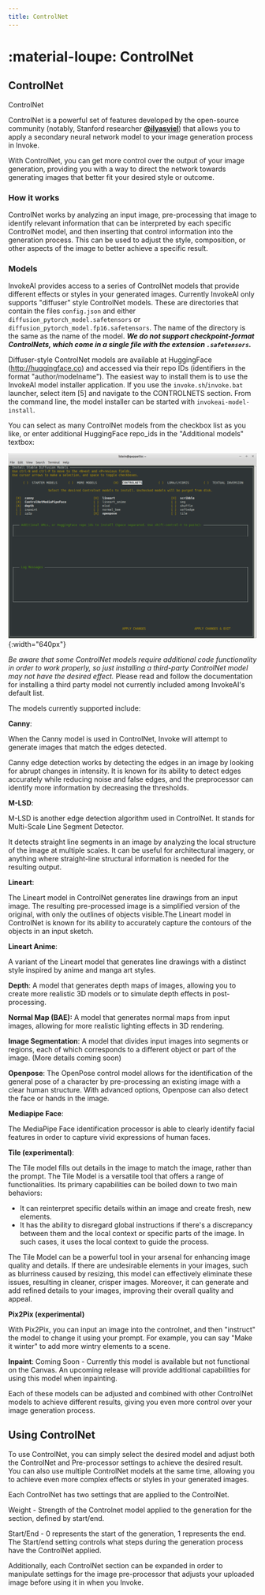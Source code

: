 ```yaml
---
title: ControlNet
---
```


# :material-loupe: ControlNet

## ControlNet

ControlNet

ControlNet is a powerful set of features developed by the open-source
community (notably, Stanford researcher
[**@ilyasviel**](https://github.com/lllyasviel)) that allows you to
apply a secondary neural network model to your image generation
process in Invoke.

With ControlNet, you can get more control over the output of your
image generation, providing you with a way to direct the network
towards generating images that better fit your desired style or
outcome.


### How it works

ControlNet works by analyzing an input image, pre-processing that
image to identify relevant information that can be interpreted by each
specific ControlNet model, and then inserting that control information
into the generation process. This can be used to adjust the style,
composition, or other aspects of the image to better achieve a
specific result.


### Models

InvokeAI provides access to a series of ControlNet models that provide
different effects or styles in your generated images.  Currently
InvokeAI only supports "diffuser" style ControlNet models. These are
directories that contain the files `config.json` and either
`diffusion_pytorch_model.safetensors` or
`diffusion_pytorch_model.fp16.safetensors`. The name of the directory
is the same as the name of the model. ***We do not support
checkpoint-format ControlNets, which come in a single file with the
extension `.safetensors`.***

Diffuser-style ControlNet models are available at HuggingFace
(http://huggingface.co) and accessed via their repo IDs (identifiers
in the format "author/modelname"). The easiest way to install them is
to use the InvokeAI model installer application. If you use the
`invoke.sh`/`invoke.bat` launcher, select item [5] and navigate to the
CONTROLNETS section. From the command line, the model installer can be
started with `invokeai-model-install`.

You can select as many ControlNet models from the checkbox list as you
like, or enter additional HuggingFace repo_ids in the "Additional
models" textbox:

![Model Installer - Controlnetl](../assets/installing-models/model-installer-controlnet.png){:width="640px"}

_Be aware that some ControlNet models require additional code
functionality in order to work properly, so just installing a
third-party ControlNet model may not have the desired effect._ Please
read and follow the documentation for installing a third party model
not currently included among InvokeAI's default list.

The models currently supported include:

**Canny**:

When the Canny model is used in ControlNet, Invoke will attempt to generate images that match the edges detected. 

Canny edge detection works by detecting the edges in an image by looking for abrupt changes in intensity. It is known for its ability to detect edges accurately while reducing noise and false edges, and the preprocessor can identify more information by decreasing the thresholds.

**M-LSD**: 

M-LSD is another edge detection algorithm used in ControlNet. It stands for Multi-Scale Line Segment Detector. 

It detects straight line segments in an image by analyzing the local structure of the image at multiple scales.  It can be useful for architectural imagery, or anything where straight-line structural information is needed for the resulting output. 

**Lineart**: 

The Lineart model in ControlNet generates line drawings from an input image. The resulting pre-processed image is a simplified version of the original, with only the outlines of objects visible.The Lineart model in ControlNet is known for its ability to accurately capture the contours of the objects in an input sketch. 

**Lineart Anime**: 

A variant of the Lineart model that generates line drawings with a distinct style inspired by anime and manga art styles.

**Depth**: 
A model that generates depth maps of images, allowing you to create more realistic 3D models or to simulate depth effects in post-processing.

**Normal Map (BAE):** 
A model that generates normal maps from input images, allowing for more realistic lighting effects in 3D rendering.
		
**Image Segmentation**: 
A model that divides input images into segments or regions, each of which corresponds to a different object or part of the image. (More details coming soon)


**Openpose**: 
The OpenPose control model allows for the identification of the general pose of a character by pre-processing an existing image with a clear human structure. With advanced options, Openpose can also detect the face or hands in the image. 

**Mediapipe Face**:

The MediaPipe Face identification processor is able to clearly identify facial features in order to capture vivid expressions of human faces.

**Tile (experimental)**:

The Tile model fills out details in the image to match the image, rather than the prompt. The Tile Model is a versatile tool that offers a range of functionalities. Its primary capabilities can be boiled down to two main behaviors:

- It can reinterpret specific details within an image and create fresh, new elements.
- It has the ability to disregard global instructions if there's a discrepancy between them and the local context or specific parts of the image. In such cases, it uses the local context to guide the process.

The Tile Model can be a powerful tool in your arsenal for enhancing image quality and details. If there are undesirable elements in your images, such as blurriness caused by resizing, this model can effectively eliminate these issues, resulting in cleaner, crisper images. Moreover, it can generate and add refined details to your images, improving their overall quality and appeal. 

**Pix2Pix (experimental)**

With Pix2Pix, you can input an image into the controlnet, and then "instruct" the model to change it using your prompt. For example, you can say "Make it winter" to add more wintry elements to a scene.

**Inpaint**: Coming Soon - Currently this model is available but not functional on the Canvas. An upcoming release will provide additional capabilities for using this model when inpainting.

Each of these models can be adjusted and combined with other ControlNet models to achieve different results, giving you even more control over your image generation process.


## Using ControlNet

To use ControlNet, you can simply select the desired model and adjust both the ControlNet and Pre-processor settings to achieve the desired result. You can also use multiple ControlNet models at the same time, allowing you to achieve even more complex effects or styles in your generated images.


Each ControlNet has two settings that are applied to the ControlNet.

Weight - Strength of the Controlnet model applied to the generation for the section, defined by start/end.

Start/End  - 0 represents the start of the generation, 1 represents the end. The Start/end setting controls what steps during the generation process have the ControlNet applied.

Additionally, each ControlNet section can be expanded in order to manipulate settings for the image pre-processor that adjusts your uploaded image before using it in when you Invoke.

